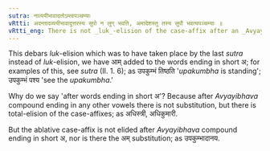 ```yaml
---
sutra: नाव्ययीभावादतोऽम्त्वपञ्चम्याः
vRtti: अदन्तादव्ययीभावादुत्तरस्य सुपो न लुग् भवति, अमादेशस्तु तस्य सुपौ भवत्यपञ्चम्याः ॥
vRtti_eng: There is not _luk_-elision of the case-affix after an _Avyayi_-_bhava_ compound that ends in अ, आम्, is the substitute of its case-affixes, but not went it is the fifth case-affix.
---
```

This debars _luk_-elision which was to have taken place by the last _sutra_ instead of _luk_-elision, we have आम् added to the words ending in short अ; for examples of this, see _sutra_ (II. 1. 6); as उपकुम्भं तिष्ठति '_upakumbha_ is standing'; उपकुम्भं पश्य 'see the _upakumbha_.'

Why do we say 'after words ending in short अ'? Because after _Avyayibhava_ compound ending in any other vowels there is not substitution, but there is total-elision of the case-affixes; as अधिस्त्री, अधिकुमारी.

But the ablative case-affix is not elided after _Avyayibhava_ compound ending in short अ, nor is there the अम् substitution; as उपकुम्भादानय.
